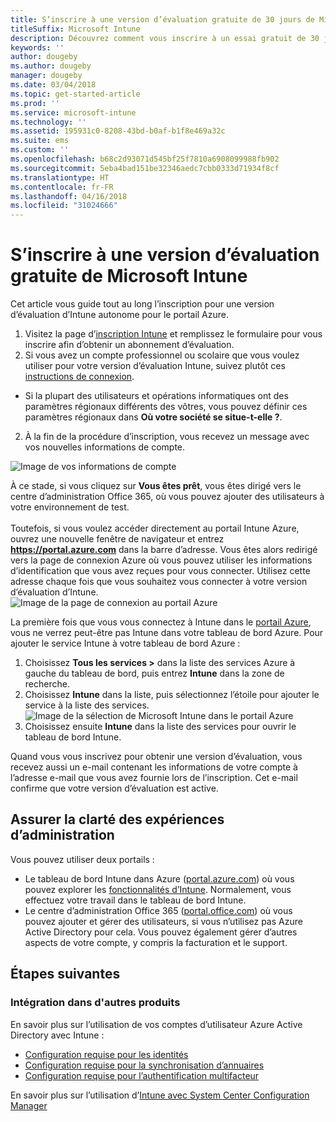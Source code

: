 ```yaml
---
title: S’inscrire à une version d’évaluation gratuite de 30 jours de Microsoft Intune
titleSuffix: Microsoft Intune
description: Découvrez comment vous inscrire à un essai gratuit de 30 jours de Microsoft Intune.
keywords: ''
author: dougeby
ms.author: dougeby
manager: dougeby
ms.date: 03/04/2018
ms.topic: get-started-article
ms.prod: ''
ms.service: microsoft-intune
ms.technology: ''
ms.assetid: 195931c0-8208-43bd-b0af-b1f8e469a32c
ms.suite: ems
ms.custom: ''
ms.openlocfilehash: b68c2d93071d545bf25f7810a6908099988fb902
ms.sourcegitcommit: 5eba4bad151be32346aedc7cbb0333d71934f8cf
ms.translationtype: HT
ms.contentlocale: fr-FR
ms.lasthandoff: 04/16/2018
ms.locfileid: "31024666"
---
```

# <a name="sign-up-for-a-microsoft-intune-free-trial"></a>S’inscrire à une version d’évaluation gratuite de Microsoft Intune


Cet article vous guide tout au long l’inscription pour une version d’évaluation d’Intune autonome pour le portail Azure.

1. Visitez la page d’[inscription Intune](https://portal.office.com/Signup/Signup.aspx?OfferId=40BE278A-DFD1-470a-9EF7-9F2596EA7FF9&dl=INTUNE_A&ali=1#0%20) et remplissez le formulaire pour vous inscrire afin d’obtenir un abonnement d’évaluation.
2. Si vous avez un compte professionnel ou scolaire que vous voulez utiliser pour votre version d’évaluation Intune, suivez plutôt ces [instructions de connexion](/intune/account-sign-up).

* Si la plupart des utilisateurs et opérations informatiques ont des paramètres régionaux différents des vôtres, vous pouvez définir ces paramètres régionaux dans **Où votre société se situe-t-elle ?**.

2. À la fin de la procédure d’inscription, vous recevez un message avec vos nouvelles informations de compte. <br/> 

![Image de vos informations de compte](./media/2-end-of-sign-up-process.png) <br/>

À ce stade, si vous cliquez sur **Vous êtes prêt**, vous êtes dirigé vers le centre d’administration Office 365, où vous pouvez ajouter des utilisateurs à votre environnement de test. <br/><br/>Toutefois, si vous voulez accéder directement au portail Intune Azure, ouvrez une nouvelle fenêtre de navigateur et entrez **https://portal.azure.com** dans la barre d’adresse. Vous êtes alors redirigé vers la page de connexion Azure où vous pouvez utiliser les informations d’identification que vous avez reçues pour vous connecter. Utilisez cette adresse chaque fois que vous souhaitez vous connecter à votre version d’évaluation d’Intune. <br/> ![Image de la page de connexion au portail Azure](./media/azure-portal-signin.png)

La première fois que vous vous connectez à Intune dans le [portail Azure](https://portal.azure.com), vous ne verrez peut-être pas Intune dans votre tableau de bord Azure. Pour ajouter le service Intune à votre tableau de bord Azure :
1. Choisissez **Tous les services >** dans la liste des services Azure à gauche du tableau de bord, puis entrez **Intune** dans la zone de recherche.
2. Choisissez **Intune** dans la liste, puis sélectionnez l’étoile pour ajouter le service à la liste des services.<br/> ![Image de la sélection de Microsoft Intune dans le portail Azure](./media/azure-add-intune1.png)
3. Choisissez ensuite **Intune** dans la liste des services pour ouvrir le tableau de bord Intune.

Quand vous vous inscrivez pour obtenir une version d’évaluation, vous recevez aussi un e-mail contenant les informations de votre compte à l’adresse e-mail que vous avez fournie lors de l’inscription. Cet e-mail confirme que votre version d’évaluation est active.

## <a name="keeping-the-admin-experiences-straight"></a>Assurer la clarté des expériences d’administration

Vous pouvez utiliser deux portails :
- Le tableau de bord Intune dans Azure ([portal.azure.com](https://portal.azure.com)) où vous pouvez explorer les [fonctionnalités d’Intune](what-is-intune.md). Normalement, vous effectuez votre travail dans le tableau de bord Intune.
- Le centre d’administration Office 365 ([portal.office.com](https://portal.office.com)) où vous pouvez ajouter et gérer des utilisateurs, si vous n’utilisez pas Azure Active Directory pour cela. Vous pouvez également gérer d’autres aspects de votre compte, y compris la facturation et le support.

## <a name="next-steps"></a>Étapes suivantes

### <a name="integration-with-other-products"></a>Intégration dans d'autres produits
En savoir plus sur l’utilisation de vos comptes d’utilisateur Azure Active Directory avec Intune :
- [Configuration requise pour les identités](https://docs.microsoft.com/active-directory/active-directory-hybrid-identity-design-considerations-overview#design-considerations-overview)
- [Configuration requise pour la synchronisation d’annuaires](https://docs.microsoft.com/active-directory/active-directory-hybrid-identity-design-considerations-directory-sync-requirements)
- [Configuration requise pour l’authentification multifacteur](https://docs.microsoft.com/active-directory/active-directory-hybrid-identity-design-considerations-multifactor-auth-requirements)

En savoir plus sur l’utilisation d’[Intune avec System Center Configuration Manager](https://docs.microsoft.com/sccm/mdm/understand/hybrid-mobile-device-management)

